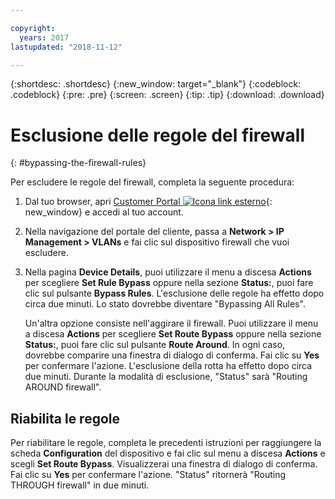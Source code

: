 ```yaml
---

copyright:
  years: 2017
lastupdated: "2018-11-12"

---
```


{:shortdesc: .shortdesc}
{:new_window: target="_blank"}
{:codeblock: .codeblock}
{:pre: .pre}
{:screen: .screen}
{:tip: .tip}
{:download: .download}

# Esclusione delle regole del firewall
{: #bypassing-the-firewall-rules}

Per escludere le regole del firewall, completa la seguente procedura:

1. Dal tuo browser, apri [Customer Portal ![Icona link esterno](../../icons/launch-glyph.svg "Icona link esterno")](https://control.softlayer.com/){: new_window} e accedi al tuo account.
2. Nella navigazione del portale del cliente, passa a **Network > IP Management > VLANs** e fai clic sul dispositivo firewall che vuoi escludere.
3. Nella pagina **Device Details**, puoi utilizzare il menu a discesa **Actions** per scegliere **Set Rule Bypass** oppure nella sezione **Status:**, puoi fare clic sul pulsante **Bypass Rules**. L'esclusione delle regole ha effetto dopo circa due minuti. Lo stato dovrebbe diventare "Bypassing All Rules".

	Un'altra opzione consiste nell'aggirare il firewall. Puoi utilizzare il menu a discesa **Actions** per scegliere **Set Route Bypass** oppure nella sezione **Status:**, puoi fare clic sul pulsante **Route Around**. In ogni caso, dovrebbe comparire una finestra di dialogo di conferma. Fai clic su **Yes** per confermare l'azione. L'esclusione della rotta ha effetto dopo circa due minuti. Durante la modalità di esclusione, "Status" sarà "Routing AROUND firewall".

## Riabilita le regole

Per riabilitare le regole, completa le precedenti istruzioni per raggiungere la scheda **Configuration** del dispositivo e fai clic sul menu a discesa **Actions** e scegli **Set Route Bypass**. Visualizzerai una finestra di dialogo di conferma. Fai clic su **Yes** per confermare l'azione. "Status" ritornerà "Routing THROUGH firewall" in due minuti.
